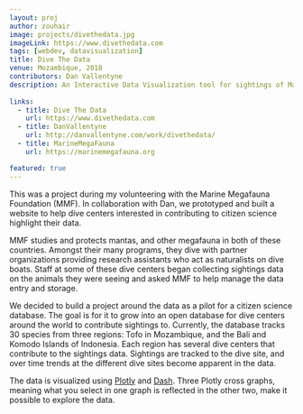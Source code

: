 ```yaml
---
layout: proj
author: zouhair
image: projects/divethedata.jpg
imageLink: https://www.divethedata.com
tags: [webdev, datavisualization]
title: Dive The Data
venue: Mozambique, 2018
contributors: Dan Vallentyne
description: An Interactive Data Visualization tool for sightings of Marine MegaFauna.
  
links:
  - title: Dive The Data
    url: https://www.divethedata.com
  - title: DanVallentyne
    url: http://danvallentyne.com/work/divethedata/
  - title: MarineMegaFauna
    url: https://marinemegafauna.org

featured: true
---
```

This was a project during my volunteering with the Marine Megafauna Foundation (MMF). In collaboration with Dan, we prototyped and built a website to help dive centers interested in contributing to citizen science highlight their data.

MMF studies and protects mantas, and other megafauna in both of these countries. Amongst their many programs, they dive with partner organizations providing research assistants who act as naturalists on dive boats. Staff at some of these dive centers began collecting sightings data on the animals they were seeing and asked MMF to help manage the data entry and storage.

We decided to build a project around the data as a pilot for a citizen science database. The goal is for it to grow into an open database for dive centers around the world to contribute sightings to. Currently, the database tracks 30 species from three regions: Tofo in Mozambique, and the Bali and Komodo Islands of Indonesia. Each region has several dive centers that contribute to the sightings data. Sightings are tracked to the dive site, and over time trends at the different dive sites become apparent in the data.

The data is visualized using <a href="https://plot.ly">Plotly</a> and <a href="https://plot.ly/products/dash/">Dash</a>. Three Plotly cross graphs, meaning what you select in one graph is reflected in the other two, make it possible to explore the data. 
